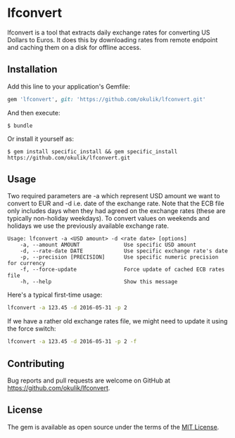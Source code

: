 # lfconvert

lfconvert is a tool that extracts daily exchange rates for converting US Dollars to Euros. It does this by downloading rates from remote endpoint and caching them on a disk for offline access.

## Installation

Add this line to your application's Gemfile:

```ruby
gem 'lfconvert', git: 'https://github.com/okulik/lfconvert.git'
```

And then execute:

    $ bundle

Or install it yourself as:

    $ gem install specific_install && gem specific_install https://github.com/okulik/lfconvert.git

## Usage

Two required parameters are -a <USD amount> which represent USD amount we want to convert to EUR and -d <rate date> i.e. date of the exchange rate. Note that the ECB file only includes days when they had agreed on the exchange rates ­(these are typically non­-holiday weekdays). To convert values on weekends and holidays we use the previously available exchange rate.

```
Usage: lfconvert -a <USD amount> -d <rate date> [options]
    -a, --amount AMOUNT              Use specific USD amount
    -d, --rate-date DATE             Use specific exchange rate's date
    -p, --precision [PRECISION]      Use specific numeric precision for currency
    -f, --force-update               Force update of cached ECB rates file
    -h, --help                       Show this message
```

Here's a typical first-time usage:
```sh
lfconvert -a 123.45 -d 2016-05-31 -p 2
```

If we have a rather old exchange rates file, we might need to update it using the force switch:
```sh
lfconvert -a 123.45 -d 2016-05-31 -p 2 -f
```

## Contributing

Bug reports and pull requests are welcome on GitHub at https://github.com/okulik/lfconvert.


## License

The gem is available as open source under the terms of the [MIT License](http://opensource.org/licenses/MIT).

